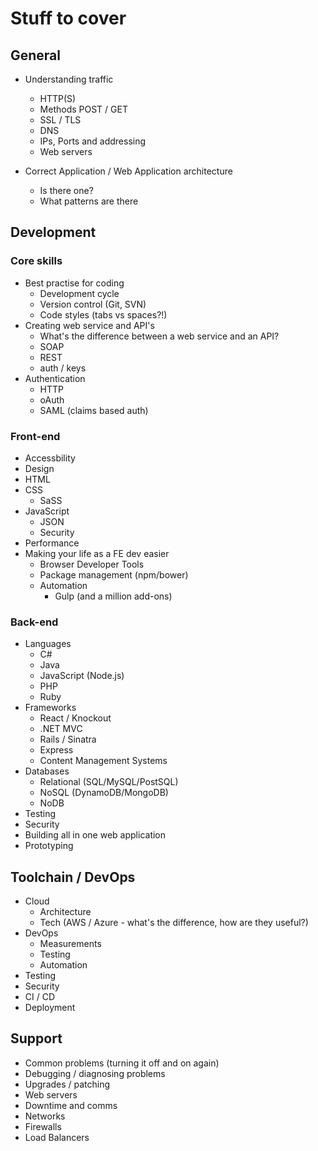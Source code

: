 # Stuff to cover

## General
* Understanding traffic
	* HTTP(S)
	* Methods POST / GET 
	* SSL / TLS
	* DNS
	* IPs, Ports and addressing
	* Web servers

* Correct Application / Web Application architecture
	* Is there one?
	* What patterns are there

## Development

### Core skills

* Best practise for coding
	* Development cycle
	* Version control (Git, SVN)
	* Code styles (tabs vs spaces?!)
* Creating web service and API's
	* What's the difference between a web service and an API?
	* SOAP
	* REST
	* auth / keys
* Authentication
	* HTTP
	* oAuth
	* SAML (claims based auth)

### Front-end

* Accessbility
* Design
* HTML
* CSS
	* SaSS
* JavaScript
	* JSON
	* Security
* Performance
* Making your life as a FE dev easier
	* Browser Developer Tools
	* Package management (npm/bower)
	* Automation
		* Gulp (and a million add-ons)

### Back-end

* Languages
	* C#
	* Java
	* JavaScript (Node.js)
	* PHP
	* Ruby
* Frameworks
	* React / Knockout
	* .NET MVC
	* Rails / Sinatra
	* Express
	* Content Management Systems
* Databases
	* Relational (SQL/MySQL/PostSQL)
	* NoSQL (DynamoDB/MongoDB)
	* NoDB
* Testing
* Security
* Building all in one web application
* Prototyping


## Toolchain / DevOps

* Cloud
	* Architecture
	* Tech (AWS / Azure - what's the difference, how are they useful?)
* DevOps
	* Measurements
	* Testing
	* Automation
* Testing
* Security
* CI / CD
* Deployment

## Support

* Common problems (turning it off and on again)
* Debugging / diagnosing problems
* Upgrades / patching
* Web servers
* Downtime and comms
* Networks
* Firewalls
* Load Balancers


